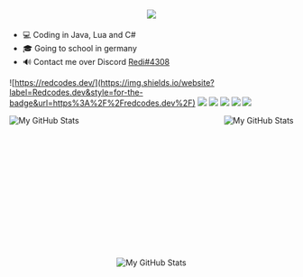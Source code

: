 <h1 align="center">
  <a href="https://git.io/typing-svg">
    <img src="https://readme-typing-svg.herokuapp.com/?lines=Hello,+There!+👋;My+Name+is+David+😅;&center=true&size=30">
  </a>
</h1>


- 💻 Coding in Java, Lua and C#
- 🎓 Going to school in germany
- 🔊 Contact me over Discord [Redi#4308](https://discords.com/bio/p/redi)

![https://redcodes.dev/](https://img.shields.io/website?label=Redcodes.dev&style=for-the-badge&url=https%3A%2F%2Fredcodes.dev%2F)
![](https://img.shields.io/github/followers/redcodesdev?style=for-the-badge&logo=github)
![](https://img.shields.io/reddit/user-karma/combined/RedstonecraftHD?label=Reddit%20karma&logo=reddit&style=for-the-badge)
![](https://img.shields.io/twitch/status/redcodesdev?label=Twitch&logo=twitch&style=for-the-badge)
![](https://img.shields.io/twitter/follow/redcodesdev?label=Followers&logo=twitter&style=for-the-badge)
![](https://img.shields.io/youtube/channel/views/UCqL-YgFzVIGV8uVJnfgh2cQ?label=Views&logo=youtube&style=for-the-badge)

<img align="left" alt="My GitHub Stats" src="https://github-readme-stats.vercel.app/api/top-langs/?username=redcodesdev&theme=gruvbox&count_private=true&show_icons=true&hide_border=true3" />
<img align="right" alt="My GitHub Stats" src="https://github-readme-stats.vercel.app/api?username=redcodesdev&theme=gruvbox&count_private=true&show_icons=true&hide_border=true" />
<br><br><br><br><br><br><br><br><br><br><br><br><br><br>
<p align="center">
<img alt="My GitHub Stats" src="https://github-profile-trophy.vercel.app/?username=redcodesdev&theme=onedark" />
</p>
